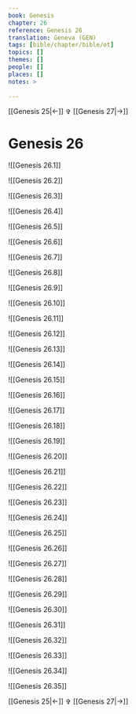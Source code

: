 ```yaml
---
book: Genesis
chapter: 26
reference: Genesis 26
translation: Geneva (GEN)
tags: [bible/chapter/bible/ot]
topics: []
themes: []
people: []
places: []
notes: >
  
---
```


[[Genesis 25|<-]] ✞ [[Genesis 27|->]]

# Genesis 26

![[Genesis 26.1]]

![[Genesis 26.2]]

![[Genesis 26.3]]

![[Genesis 26.4]]

![[Genesis 26.5]]

![[Genesis 26.6]]

![[Genesis 26.7]]

![[Genesis 26.8]]

![[Genesis 26.9]]

![[Genesis 26.10]]

![[Genesis 26.11]]

![[Genesis 26.12]]

![[Genesis 26.13]]

![[Genesis 26.14]]

![[Genesis 26.15]]

![[Genesis 26.16]]

![[Genesis 26.17]]

![[Genesis 26.18]]

![[Genesis 26.19]]

![[Genesis 26.20]]

![[Genesis 26.21]]

![[Genesis 26.22]]

![[Genesis 26.23]]

![[Genesis 26.24]]

![[Genesis 26.25]]

![[Genesis 26.26]]

![[Genesis 26.27]]

![[Genesis 26.28]]

![[Genesis 26.29]]

![[Genesis 26.30]]

![[Genesis 26.31]]

![[Genesis 26.32]]

![[Genesis 26.33]]

![[Genesis 26.34]]

![[Genesis 26.35]]

[[Genesis 25|<-]] ✞ [[Genesis 27|->]]
